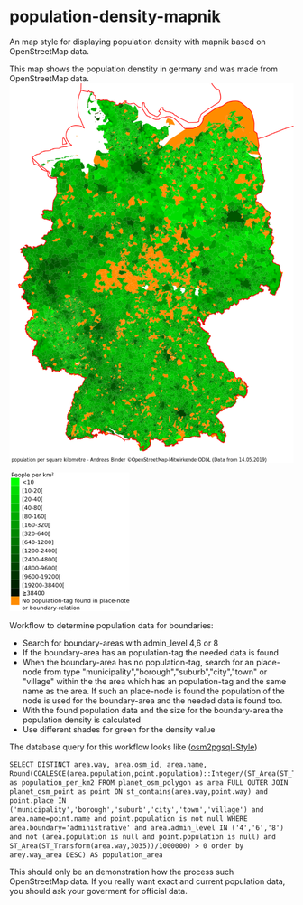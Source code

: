 # population-density-mapnik
An map style for displaying population density with mapnik based on OpenStreetMap data.

This map shows the population denstity in germany and was made from OpenStreetMap data. 
![alt text](https://github.com/codingABI/population-density-mapnik/blob/master/population-density.png)

![alt text](https://github.com/codingABI/population-density-mapnik/blob/master/population-density-legend.png)

Workflow to determine population data for boundaries:
- Search for boundary-areas with admin_level 4,6 or 8
- If the boundary-area has an population-tag the needed data is found
- When the boundary-area has no population-tag, search for an place-node from type "municipality","borough","suburb","city","town" or "village" within the the area which has an population-tag and the same name as the area. If such an place-node is found the population of the node is used for the boundary-area and the needed data is found too.
- With the found population data and the size for the boundary-area the population density is calculated
- Use different shades for green for the density value

The database query for this workflow looks like ([osm2pgsql-Style](population-density.style))
```
SELECT DISTINCT area.way, area.osm_id, area.name, Round(COALESCE(area.population,point.population)::Integer/(ST_Area(ST_Transform(area.way,3035))/1000000)) as population_per_km2 FROM planet_osm_polygon as area FULL OUTER JOIN planet_osm_point as point ON st_contains(area.way,point.way) and point.place IN ('municipality','borough','suburb','city','town','village') and area.name=point.name and point.population is not null WHERE area.boundary='administrative' and area.admin_level IN ('4','6','8') and not (area.population is null and point.population is null) and ST_Area(ST_Transform(area.way,3035))/1000000) > 0 order by arey.way_area DESC) AS population_area
```

This should only be an demonstration how the process such OpenStreetMap data. If you really want exact and current population data, you should ask your goverment for official data.
